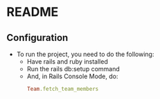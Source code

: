 # README

## Configuration

- To run the project, you need to do the following:
  - Have rails and ruby installed
  - Run the rails db:setup command
  - And, in Rails Console Mode, do:
    ``` ruby
    Team.fetch_team_members
    ```
